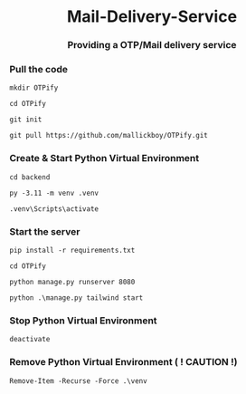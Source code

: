 <h1 align="center">
Mail-Delivery-Service
</h1>
<h3 align="center">
Providing a OTP/Mail delivery service
</h3>

### Pull the code

``` mkdir OTPify  ```

``` cd OTPify ```

``` git init ```

``` git pull https://github.com/mallickboy/OTPify.git ```


### Create & Start Python Virtual Environment

``` cd backend ```

``` py -3.11 -m venv .venv ```

``` .venv\Scripts\activate ```


### Start the server

``` pip install -r requirements.txt ```

``` cd OTPify ```

``` python manage.py runserver 8080 ```

``` python .\manage.py tailwind start ```




### Stop Python Virtual Environment

``` deactivate ```

### Remove Python Virtual Environment ( ! CAUTION !)

``` Remove-Item -Recurse -Force .\venv ```
